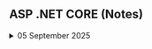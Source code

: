 ## ASP .NET CORE (Notes)

<details>
<summary>05 September 2025</summary>
 
 ![Page1](https://github.com/user-attachments/assets/61cc87bd-d4ea-4b13-9909-278083f55bae)
 
 ![Page2](https://github.com/user-attachments/assets/f6f5358f-ac39-49ad-9f62-5877bdfaf6f8)
 
 ![Page3](https://github.com/user-attachments/assets/4ce92daf-a85f-4478-931d-d1a05c5e2bbc)


</details>
